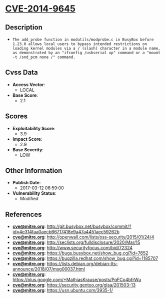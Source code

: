 
# [CVE-2014-9645](https://cve.mitre.org/cgi-bin/cvename.cgi?name=CVE-2014-9645)

## Description

- `The add_probe function in modutils/modprobe.c in BusyBox before 1.23.0 allows local users to bypass intended restrictions on loading kernel modules via a / (slash) character in a module name, as demonstrated by an "ifconfig /usbserial up" command or a "mount -t /snd_pcm none /" command.`

## Cvss Data

- **Access Vector**:
  - LOCAL
- **Base Score**:
  - 2.1

## Scores

- **Exploitability Score**:
  - 3.9
- **Impact Score**:
  - 2.9
- **Base Severity**:
  - LOW

## Other Information

- **Publish Date**:
  - 2017-03-12 06:59:00
- **Vulnerability Status**:
  - Modified

## References

- **cve@mitre.org**: http://git.busybox.net/busybox/commit/?id=4e314faa0aecb66717418e9a47a4451aec59262b
- **cve@mitre.org**: http://openwall.com/lists/oss-security/2015/01/24/4
- **cve@mitre.org**: http://seclists.org/fulldisclosure/2020/Mar/15
- **cve@mitre.org**: http://www.securityfocus.com/bid/72324
- **cve@mitre.org**: https://bugs.busybox.net/show_bug.cgi?id=7652
- **cve@mitre.org**: https://bugzilla.redhat.com/show_bug.cgi?id=1185707
- **cve@mitre.org**: https://lists.debian.org/debian-lts-announce/2018/07/msg00037.html
- **cve@mitre.org**: https://plus.google.com/+MathiasKrause/posts/PqFCo4bfrWu
- **cve@mitre.org**: https://security.gentoo.org/glsa/201503-13
- **cve@mitre.org**: https://usn.ubuntu.com/3935-1/
